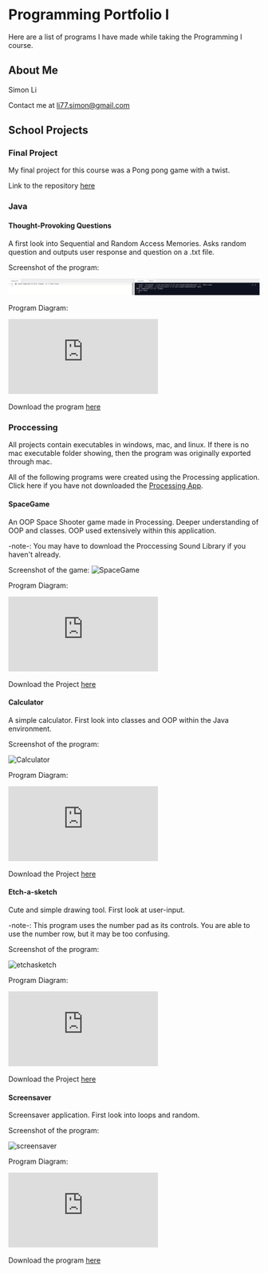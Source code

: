 # Programming Portfolio I
Here are a list of programs I have made while taking the Programming I course.
## About Me
Simon Li

Contact me at li77.simon@gmail.com


## School Projects

### Final Project

My final project for this course was a Pong pong game with a twist.

Link to the repository 
[here](https://github.com/Ctrl-SimonLi/ProgrammingIFinal)

### Java

#### Thought-Provoking Questions

A first look into Sequential and Random Access Memories. Asks random question and outputs user response and question on a .txt file.

Screenshot of the program:

![Questions](https://github.com/Ctrl-SimonLi/ProgrammingPortfolio/blob/gh-pages/images/Screenshot%202021-05-27%20151551.png)

Program Diagram:

![QuestionsD](https://github.com/Ctrl-SimonLi/ProgrammingPortfolio/blob/gh-pages/images/QNAdiagram.pdf)

Download the program 
[here](https://github.com/Ctrl-SimonLi/ProgrammingPortfolio/tree/gh-pages/src/QuestionsAndAnswer)

### Proccessing

All projects contain executables in windows, mac, and linux. If there is no mac executable folder showing, then the program was originally exported through mac.

All of the following programs were created using the Processing application. Click here if you have not downloaded the 
[Processing App](https://processing.org/download/).

#### SpaceGame

An OOP Space Shooter game made in Processing. Deeper understanding of OOP and classes. OOP used extensively within this application.

-note-: You may have to download the Proccessing Sound Library if you haven't already.

Screenshot of the game:
![SpaceGame](https://github.com/Ctrl-SimonLi/ProgrammingPortfolioB4/blob/gh-pages/images/SpaceGame.png)

Program Diagram:

![SpaceGameD](https://github.com/Ctrl-SimonLi/ProgrammingPortfolio/blob/gh-pages/images/SGdiagram.pdf)


Download the Project 
[here](https://github.com/Ctrl-SimonLi/ProgrammingPortfolioB4/tree/gh-pages/src/SpaceGameFinal)

#### Calculator

A simple calculator. First look into classes and OOP within the Java environment.


Screenshot of the program:

![Calculator](https://github.com/Ctrl-SimonLi/ProgrammingPortfolioB4/blob/gh-pages/images/CalculatorEx.png)

Program Diagram:

![CalculatorD](https://github.com/Ctrl-SimonLi/ProgrammingPortfolio/blob/gh-pages/images/CLdiagram.pdf)

Download the Project 
[here](https://github.com/Ctrl-SimonLi/ProgrammingPortfolioB4/tree/gh-pages/src/Calculator)

#### Etch-a-sketch

Cute and simple drawing tool. First look at user-input.

-note-: This program uses the number pad as its controls. You are able to use the number row, but it may be too confusing.

Screenshot of the program:

![etchasketch](https://github.com/Ctrl-SimonLi/ProgrammingPortfolioB4/blob/gh-pages/images/etch-s-sketchsc.png)

Program Diagram:

![EtchD](https://github.com/Ctrl-SimonLi/ProgrammingPortfolio/blob/gh-pages/images/ESdiagram.pdf)


Download the Project 
[here](https://github.com/Ctrl-SimonLi/ProgrammingPortfolio/tree/gh-pages/src/etch_a_sketch)

#### Screensaver

Screensaver application. First look into loops and random.

Screenshot of the program:

![screensaver](https://github.com/Ctrl-SimonLi/ProgrammingPortfolioB4/blob/gh-pages/images/Screensaver.png)

Program Diagram:

![ScreenD](https://github.com/Ctrl-SimonLi/ProgrammingPortfolio/blob/gh-pages/images/SSdiagram.pdf)


Download the program 
[here](https://github.com/Ctrl-SimonLi/ProgrammingPortfolioB4/tree/gh-pages/src/Screensaver)

